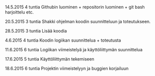 14.5.2015 4 tuntia Githubin luominen + repositorin luominen + git bash harjoittelu etc.

20.5.2015 3 tuntia Shakki ohjelman koodin suunnitteluun ja toteutukseen.

28.5.2015 3 tuntia Lisää koodia

4.6.2015 4 tuntia Koodin logiikan suunnittelua + toteutusta

11.6.2015 6 tuntia Logiikan viimeistelyä ja käyttöliittymän suunnittelua

17.6.2015 5 tuntia Käyttöliittymän tekemiseen

18.6.2015 6 tuntia Projektin viimeistelyyn ja buggien korjailuun

